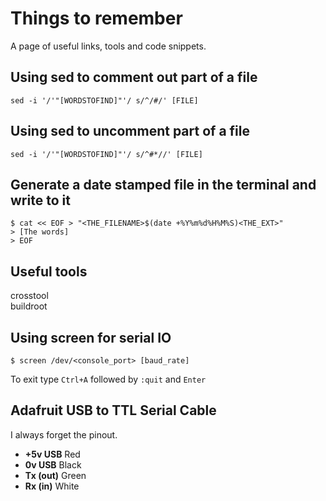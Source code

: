 # Things to remember

A page of useful links, tools and code snippets.

##  Using sed to comment out part of a file

```
sed -i '/'"[WORDSTOFIND]"'/ s/^/#/' [FILE]
```

## Using sed to uncomment part of a file

```
sed -i '/'"[WORDSTOFIND]"'/ s/^#*//' [FILE]
```

## Generate a date stamped file in the terminal and write to it

```
$ cat << EOF > "<THE_FILENAME>$(date +%Y%m%d%H%M%S)<THE_EXT>"
> [The words]
> EOF
```

## Useful tools
crosstool     
buildroot

## Using screen for serial IO

```
$ screen /dev/<console_port> [baud_rate]
```

To exit type `Ctrl+A` followed by `:quit` and `Enter`

## Adafruit USB to TTL Serial Cable

I always forget the pinout.    
* **+5v USB** Red    
* **0v USB** Black     
* **Tx (out)** Green     
* **Rx (in)** White      


